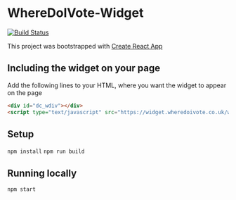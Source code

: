 # WhereDoIVote-Widget

[![Build Status](https://travis-ci.org/DemocracyClub/WhereDoIVote-Widget.svg?branch=master)](https://travis-ci.org/DemocracyClub/WhereDoIVote-Widget)

This project was bootstrapped with [Create React App](https://github.com/facebookincubator/create-react-app)

## Including the widget on your page

Add the following lines to your HTML, where you want the widget to appear on the page

```html
<div id="dc_wdiv"></div>
<script type="text/javascript" src="https://widget.wheredoivote.co.uk/wdiv.js"></script>
```

## Setup

`npm install`
`npm run build`

## Running locally

`npm start`
